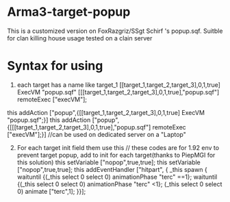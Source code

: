 # Arma3-target-popup
This is a customized version on FoxRazgriz/SSgt Schirf 's popup.sqf.
Suitble for clan killing house usage
tested on a clain server
# Syntax for using
1. each target has a name like target_1
[[target_1,target_2,target_3],0,1,true] ExecVM  "popup.sqf"
[[[target_1,target_2,target_3],0,1,true],"popup.sqf"] remoteExec ["execVM"];

this addAction ["popup",{[[target_1,target_2,target_3],0,1,true] ExecVM  "popup.sqf";}]
this addAction ["popup",{[[[target_1,target_2,target_3],0,1,true],"popup.sqf"] remoteExec ["execVM"];}]
//can be used on dedicated server on a "Laptop"

2. For each target init field them use this
// these codes are for 1.92 env to prevent target popup, add to init for each target(thanks to PiepMGI for this solution)
this setVariable ["nopop",true,true]; 
this setVariable ["nopop",true,true]; 
this addEventHandler ["hitpart", { 
_this spawn {
  waituntil {(_this select 0 select 0) animationPhase "terc" ==1}; 
  waituntil {(_this select 0 select 0) animationPhase "terc" <1}; 
 (_this select 0 select 0) animate ["terc",1]; 
}}]; 
